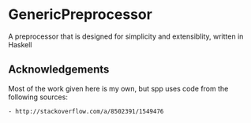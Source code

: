# GenericPreprocessor
A preprocessor that is designed for simplicity and extensiblity, written in Haskell


## Acknowledgements

Most of the work given here is my own, but spp uses code from the following sources:

    - http://stackoverflow.com/a/8502391/1549476
